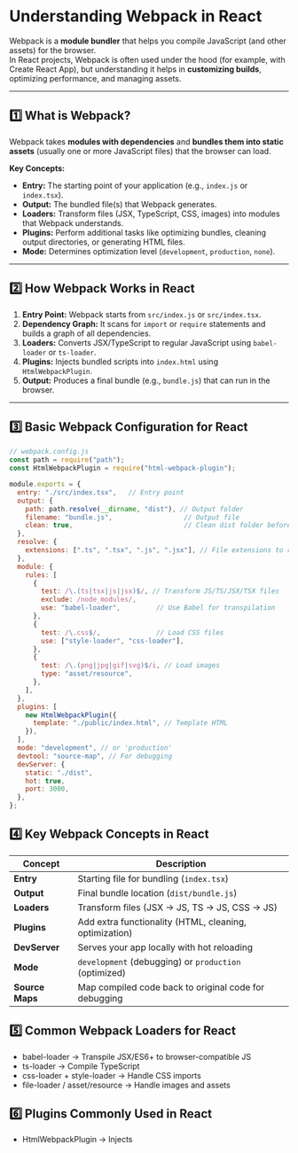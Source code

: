 #  Understanding Webpack in React

Webpack is a **module bundler** that helps you compile JavaScript (and other assets) for the browser.  
In React projects, Webpack is often used under the hood (for example, with Create React App), but understanding it helps in **customizing builds**, optimizing performance, and managing assets.

---

## 1️⃣ What is Webpack?

Webpack takes **modules with dependencies** and **bundles them into static assets** (usually one or more JavaScript files) that the browser can load.  

**Key Concepts:**

- **Entry:** The starting point of your application (e.g., `index.js` or `index.tsx`).
- **Output:** The bundled file(s) that Webpack generates.
- **Loaders:** Transform files (JSX, TypeScript, CSS, images) into modules that Webpack understands.
- **Plugins:** Perform additional tasks like optimizing bundles, cleaning output directories, or generating HTML files.
- **Mode:** Determines optimization level (`development`, `production`, `none`).

---

## 2️⃣ How Webpack Works in React

1. **Entry Point:** Webpack starts from `src/index.js` or `src/index.tsx`.
2. **Dependency Graph:** It scans for `import` or `require` statements and builds a graph of all dependencies.
3. **Loaders:** Converts JSX/TypeScript to regular JavaScript using `babel-loader` or `ts-loader`.
4. **Plugins:** Injects bundled scripts into `index.html` using `HtmlWebpackPlugin`.
5. **Output:** Produces a final bundle (e.g., `bundle.js`) that can run in the browser.

---

## 3️⃣ Basic Webpack Configuration for React

```js
// webpack.config.js
const path = require("path");
const HtmlWebpackPlugin = require("html-webpack-plugin");

module.exports = {
  entry: "./src/index.tsx",   // Entry point
  output: {
    path: path.resolve(__dirname, "dist"), // Output folder
    filename: "bundle.js",                  // Output file
    clean: true,                            // Clean dist folder before build
  },
  resolve: {
    extensions: [".ts", ".tsx", ".js", ".jsx"], // File extensions to resolve
  },
  module: {
    rules: [
      {
        test: /\.(ts|tsx|js|jsx)$/, // Transform JS/TS/JSX/TSX files
        exclude: /node_modules/,
        use: "babel-loader",         // Use Babel for transpilation
      },
      {
        test: /\.css$/,              // Load CSS files
        use: ["style-loader", "css-loader"],
      },
      {
        test: /\.(png|jpg|gif|svg)$/i, // Load images
        type: "asset/resource",
      },
    ],
  },
  plugins: [
    new HtmlWebpackPlugin({
      template: "./public/index.html", // Template HTML
    }),
  ],
  mode: "development", // or 'production'
  devtool: "source-map", // For debugging
  devServer: {
    static: "./dist",
    hot: true,
    port: 3000,
  },
};
```
## 4️⃣ Key Webpack Concepts in React
| Concept         | Description                                            |
| --------------- | ------------------------------------------------------ |
| **Entry**       | Starting file for bundling (`index.tsx`)               |
| **Output**      | Final bundle location (`dist/bundle.js`)               |
| **Loaders**     | Transform files (JSX → JS, TS → JS, CSS → JS)          |
| **Plugins**     | Add extra functionality (HTML, cleaning, optimization) |
| **DevServer**   | Serves your app locally with hot reloading             |
| **Mode**        | `development` (debugging) or `production` (optimized)  |
| **Source Maps** | Map compiled code back to original code for debugging  |

## 5️⃣ Common Webpack Loaders for React
  - babel-loader → Transpile JSX/ES6+ to browser-compatible JS
  - ts-loader → Compile TypeScript
  - css-loader + style-loader → Handle CSS imports
  - file-loader / asset/resource → Handle images and assets

## 6️⃣ Plugins Commonly Used in React
 - HtmlWebpackPlugin → Injects <script> into HTML automatically
 - CleanWebpackPlugin → Cleans output folder before build
 - MiniCssExtractPlugin → Extract CSS into separate files in production
 - DefinePlugin → Define environment variables

## 7️⃣ Optimizations for Production
  1. Code Splitting: Split code into multiple bundles to load faster.
    ```js
     output: {
     filename: "[name].[contenthash].js"
      }
    ```
  2. Tree Shaking: Remove unused code automatically in production mode.
  3. Minification: Reduce file size using TerserPlugin (built-in in production mode).
  4. Caching: Use content hash in filenames to improve caching.

## 8️⃣ Why Understanding Webpack Matters
   - Even though tools like Create React App hide Webpack config:
   - Customizing builds (CSS modules, images, SVGs, etc.)
   - Adding environment variables or aliases
   - Optimizing performance
   - Understanding errors in build or development
